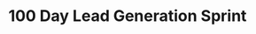 ---
title: "100 Day Lead Generation Sprint"
description: "Scale your lead system to 5+ leads per month in 100 days without guesswork or hope. Turn your AI Lead Machine into a predictable revenue engine that works while you sleep."

sections:
  - type: "content"
    class: "about"
    content: |
      ## Ready to Take Your Lead Generation From Setup to Scale?
      
      If you've completed the AI Lead Machine Workshop, you already know:
      
      - You have the foundation, but need consistent execution
      - One-time setup isn't enough for sustained results
      - Your business needs predictable, month-over-month lead flow
      
      Most business owners build great systems but struggle with consistent implementation and optimisation. **That ends now.**

  - type: "grid"
    class: "about"
    grid_class: "about-content"
    header:
      title: "What is AI Lead Machine™ — 100 Day Sprint?"
      subtitle: "A 100-day intensive program where we'll **scale your lead-generation system** through daily execution, weekly optimisation, and bi-weekly coaching."
    items:
      - title: "The Goal"
        description: "You'll close **at least 5 qualified leads every month.**"
        link:
          url: "#apply"
          text: "Apply for the Sprint"
          class: "btn-primary"
      - title: "Here's What You'll Achieve:"
        description: |
          ✓ 5+ qualified leads per month (or 1 enterprise client for larger targets)
          ✓ A partially automated system that generates leads 24/7
          ✓ Bulletproof processes for lead selection, nurturing, and closure
          ✓ Testing protocols for continuous improvement
          ✓ Data-driven optimisation that compounds results

  - type: "grid"
    class: "services"
    header:
      title: "Why This Works (And Why You'll Love It)"
      subtitle: "This isn't theory or motivation. It's **100 days of systematic execution + ongoing optimisation**."
    items:
      - title: "No daily calls"
        description: "Everything coordinated via WhatsApp, work on your schedule."
      - title: "Personalised approach"  
        description: "Tasks customised to your business and progress."
      - title: "Proven framework"
        description: "Just 30 minutes daily + 1 hour weekly planning."
      - title: "Flexible execution"
        description: "Complete daily activities when it works for you."

  - type: "content"
    class: "services"
    content: |
      ## What You Get Inside
      
      ### Core Program:
      - Daily task sequences (30 min/day, Mon—Fri)
      - Weekly strategy sessions (1 hr every Saturday)
      - WhatsApp coordination + instant support
      - Bi-weekly group calls (optional but recommended)
      
      ### Execution Bonuses (Worth ₹75,000+):
      - ✅ Personalized Task Library — ₹8,000 value
      - ✅ Lead Nurturing Automation Templates — ₹5,500 value
      - ✅ Advanced Testing Frameworks — ₹6,000 value
      - ✅ Analytics Dashboard Templates — ₹4,500 value
      - ✅ 90-Day Post-Sprint Maintenance Guide — ₹6,000 value
      - ✅ 1-on-1 guidance and support — ₹45,000 value
      - ✅ Peer group for motivation — Priceless

  - type: "content"
    class: "cta"
    content: |
      ## Our Results Guarantee
      
      If you follow the system exactly for 100 days and don't close at least 3 qualified leads by day 90, we'll work with you for an additional 30 days **at no extra cost** until you hit your 5-leads-per-month target.
      
      100% commitment to your success.

  - type: "timeline"
    class: "approach"
    header:
      title: "Your 100-Day Journey"
    items:
      - number: "1"
        title: "Days 1—30: Foundation & Launch"
        description: "Daily: System activation, first campaigns, baseline metrics\nWeekly: Data collection, initial optimisations"
      - number: "2"
        title: "Days 31—60: Optimisation & Scale"
        description: "Daily: A/B testing, message refinement, process improvements\nWeekly: Performance analysis, strategy adjustments"
      - number: "3"
        title: "Days 61—100: Predictable Results"
        description: "Daily: Automated execution, advanced tactics, scaling preparation\nWeekly: Long-term sustainability, growth planning"

  - type: "content"
    class: "services"
    content: |
      ## Your Investment
      
      **₹11,800/month (3-month commitment = ₹35,400 total)**
      
      ⚠ Only 7 spots available per cohort.

  - type: "content"
    class: "about"
    content: |
      ## From Setup to Scale: The 100-Day Sprint
      
      You've built the foundation with the AI Lead Machine Workshop. Now it's time to scale that system into a predictable revenue engine that delivers consistent results month after month.

  - type: "grid"
    class: "services"
    header:
      title: "This Intensive Program Includes"
    grid_class: "grid-3"
    items:
      - title: "Daily Execution"
        description: |
          **30 minutes/day, Monday-Friday**
          - Customized task sequences based on your business
          - Progressive difficulty that builds momentum
          - WhatsApp coordination and instant support
      - title: "Weekly Strategy Sessions"
        description: |
          **1 hour every Saturday**
          - Performance review and optimization
          - Strategy adjustments based on data
          - Planning for the upcoming week
      - title: "Bi-weekly Group Calls"
        description: |
          **Optional but Recommended**
          - Peer learning and motivation
          - Advanced tactics and troubleshooting
          - Community support and accountability

  - type: "content"
    class: "services"
    content: |
      ## The Sprint Difference
      
      Unlike generic programs, this sprint is built specifically for businesses that have completed the AI Lead Machine foundation. We focus on **execution and optimization**, not theory.
      
      ### Prerequisites:
      - Completed AI Lead Machine Workshop
      - Existing lead generation system foundation
      - Commitment to 30 minutes daily for 100 days
      - Business with established service offerings

  - type: "grid"
    class: "audience"
    header:
      title: "Who This Is (and Isn't) For"
    grid_class: "grid-2"
    items:
      - title: "✅ Perfect if you:"
        description: |
          - Completed the AI Lead Machine Workshop
          - Want predictable monthly lead flow
          - Can commit 30 minutes daily for 100 days
          - Prefer systematic execution over random tactics
      - title: "❌ Skip this if you:"
        description: |
          - Haven't completed the prerequisite workshop
          - Want someone else to do the work for you
          - Can't commit to daily consistent action
          - Are looking for overnight magic solutions

pricing:
  amount: "₹11,800/month"
  commitment: "3-month commitment = ₹35,400 total"
  spots: 7
  cohort_based: true

program:
  duration: "100 days"
  daily_commitment: "30 minutes"
  weekly_sessions: "1 hour"
  communication: "WhatsApp + bi-weekly group calls"

guarantee:
  title: "Results Guarantee"
  description: "If you follow the system exactly for 100 days and don't close at least 3 qualified leads by day 90, we'll work with you for an additional 30 days at no extra cost until you hit your 5-leads-per-month target."

prerequisites:
  - "Completed AI Lead Machine Workshop"
  - "Existing lead generation foundation"
  - "Commitment to daily execution"

target_results:
  primary: "5+ qualified leads per month"
  enterprise: "1 enterprise client for larger targets"
  timeline: "Within 100 days"

cta:
  title: "Scale Your Lead Machine into a Predictable Growth Engine"
  subtitle: "Join the 100 Day Sprint and turn your setup into results—month after month."
  button:
    text: "Apply for the Sprint"
    url: "#apply"
---